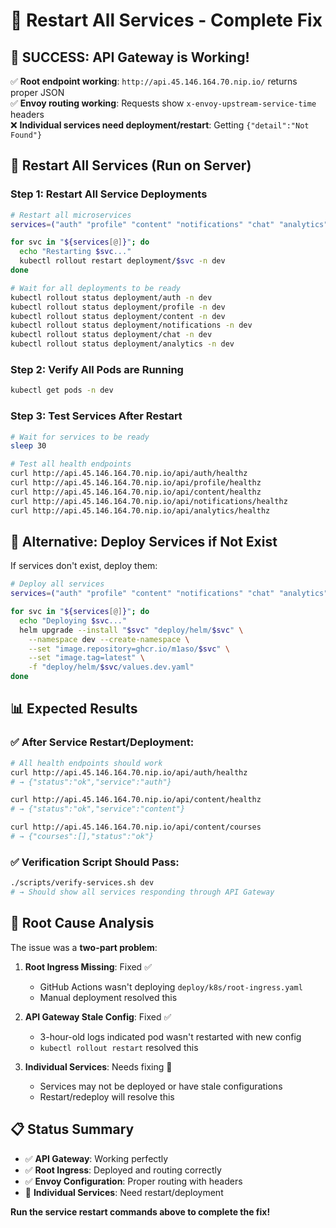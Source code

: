 # 🚀 Restart All Services - Complete Fix

## 🎉 SUCCESS: API Gateway is Working!

✅ **Root endpoint working**: `http://api.45.146.164.70.nip.io/` returns proper JSON  
✅ **Envoy routing working**: Requests show `x-envoy-upstream-service-time` headers  
❌ **Individual services need deployment/restart**: Getting `{"detail":"Not Found"}`

## 🔄 Restart All Services (Run on Server)

### Step 1: Restart All Service Deployments
```bash
# Restart all microservices
services=("auth" "profile" "content" "notifications" "chat" "analytics" "content-worker")

for svc in "${services[@]}"; do
  echo "Restarting $svc..."
  kubectl rollout restart deployment/$svc -n dev
done

# Wait for all deployments to be ready
kubectl rollout status deployment/auth -n dev
kubectl rollout status deployment/profile -n dev  
kubectl rollout status deployment/content -n dev
kubectl rollout status deployment/notifications -n dev
kubectl rollout status deployment/chat -n dev
kubectl rollout status deployment/analytics -n dev
```

### Step 2: Verify All Pods are Running
```bash
kubectl get pods -n dev
```

### Step 3: Test Services After Restart
```bash
# Wait for services to be ready
sleep 30

# Test all health endpoints
curl http://api.45.146.164.70.nip.io/api/auth/healthz
curl http://api.45.146.164.70.nip.io/api/profile/healthz
curl http://api.45.146.164.70.nip.io/api/content/healthz
curl http://api.45.146.164.70.nip.io/api/notifications/healthz
curl http://api.45.146.164.70.nip.io/api/analytics/healthz
```

## 🧪 Alternative: Deploy Services if Not Exist

If services don't exist, deploy them:

```bash
# Deploy all services
services=("auth" "profile" "content" "notifications" "chat" "analytics")

for svc in "${services[@]}"; do
  echo "Deploying $svc..."
  helm upgrade --install "$svc" "deploy/helm/$svc" \
    --namespace dev --create-namespace \
    --set "image.repository=ghcr.io/m1aso/$svc" \
    --set "image.tag=latest" \
    -f "deploy/helm/$svc/values.dev.yaml"
done
```

## 📊 Expected Results

### ✅ After Service Restart/Deployment:

```bash
# All health endpoints should work
curl http://api.45.146.164.70.nip.io/api/auth/healthz
# → {"status":"ok","service":"auth"}

curl http://api.45.146.164.70.nip.io/api/content/healthz  
# → {"status":"ok","service":"content"}

curl http://api.45.146.164.70.nip.io/api/content/courses
# → {"courses":[],"status":"ok"}
```

### ✅ Verification Script Should Pass:
```bash
./scripts/verify-services.sh dev
# → Should show all services responding through API Gateway
```

## 🎯 Root Cause Analysis

The issue was a **two-part problem**:

1. **Root Ingress Missing**: Fixed ✅
   - GitHub Actions wasn't deploying `deploy/k8s/root-ingress.yaml`
   - Manual deployment resolved this

2. **API Gateway Stale Config**: Fixed ✅  
   - 3-hour-old logs indicated pod wasn't restarted with new config
   - `kubectl rollout restart` resolved this

3. **Individual Services**: Needs fixing 🔄
   - Services may not be deployed or have stale configurations
   - Restart/redeploy will resolve this

## 📋 Status Summary

- ✅ **API Gateway**: Working perfectly
- ✅ **Root Ingress**: Deployed and routing correctly  
- ✅ **Envoy Configuration**: Proper routing with headers
- 🔄 **Individual Services**: Need restart/deployment

**Run the service restart commands above to complete the fix!**
